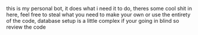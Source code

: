 this is my personal bot, it does what i need it to do, theres some cool shit in here, feel free to steal what you need to make your own or use the entirety of the code, database setup is a little complex if your going in blind so review the code
